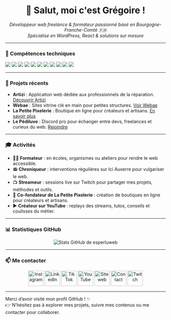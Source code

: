 <h1 align="center">👋 Salut, moi c'est Grégoire !</h1>

<p align="center">
  <em>Développeur web freelance & formateur passionné basé en Bourgogne-Franche-Comté 🇫🇷</em><br>
  <em>Spécialisé en WordPress, React & solutions sur mesure</em>
</p>

---

### 🧰 Compétences techniques

<p>
  <img src="https://img.shields.io/badge/-React-61DAFB?logo=react&logoColor=black&style=for-the-badge" />
  <img src="https://img.shields.io/badge/-Next.js-000000?logo=next.js&logoColor=white&style=for-the-badge" />
  <img src="https://img.shields.io/badge/-JavaScript-F7DF1E?logo=javascript&logoColor=black&style=for-the-badge" />
  <img src="https://img.shields.io/badge/-Node.js-339933?logo=node.js&logoColor=white&style=for-the-badge" />
  <img src="https://img.shields.io/badge/-Express-000000?logo=express&logoColor=white&style=for-the-badge" />
  <img src="https://img.shields.io/badge/-PHP-777BB4?logo=php&logoColor=white&style=for-the-badge" />
  <img src="https://img.shields.io/badge/-WordPress-21759B?logo=wordpress&logoColor=white&style=for-the-badge" />
  <img src="https://img.shields.io/badge/-Divi-552B9A?logo=wordpress&logoColor=white&style=for-the-badge" />
  <img src="https://img.shields.io/badge/-Git-F05032?logo=git&logoColor=white&style=for-the-badge" />
  <img src="https://img.shields.io/badge/-SEO-4CAF50?logo=google&logoColor=white&style=for-the-badge" />
  <img src="https://img.shields.io/badge/-Accessibilité-FFD43B?style=for-the-badge" />
</p>

---

### 🚀 Projets récents

- **Artizi** : Application web dédiée aux professionnels de la réparation. [Découvrir Artizi](https://site.artizi-app.com/)
- **Webae** : Sites vitrine clé en main pour petites structures. [Voir Webae](https://webae.esperluweb.com/)
- **La Petite Pixelerie** : Boutique en ligne pour créateurs et artisans. [En savoir plus](https://esperluweb.com/actualites-esperluweb/)
- **Le Pédiluve** : Discord pro pour échanger entre devs, freelances et curieux du web. [Rejoindre](https://discord.gg/jQz4XDDbQT)

---

### 🎓 Activités

- 🧑‍🏫 **Formateur** : en écoles, organismes ou ateliers pour rendre le web accessible.
- 📻 **Chroniqueur** : interventions régulières sur Ici Auxerre pour vulgariser le web.
- 📺 **Streameur** : sessions live sur Twitch pour partager mes projets, méthodes et outils.
- 🛒 **Co-fondateur de La Petite Pixelerie** : création de boutiques en ligne pour créateurs et artisans.
- ▶️ **Créateur sur YouTube** : replays des streams, tutos, conseils et coulisses du métier.

---

### 📊 Statistiques GitHub

<p align="center">
  <img src="https://github-readme-stats.vercel.app/api?username=esperluweb&show_icons=true&theme=default" alt="Stats GitHub de esperluweb" />
</p>

---

### 📫 Me contacter

<p align="center">
  <a href="https://www.instagram.com/esperluweb/"><img width="48" height="48" src="https://static-00.iconduck.com/assets.00/instagram-icon-512x512-85ckvxzj.png" alt="Instagram"></a>
  <a href="https://www.linkedin.com/in/boisseaugregoire/"><img width="48" height="48" src="https://static-00.iconduck.com/assets.00/linkedin-original-icon-512x512-myo6evy9.png" alt="LinkedIn"></a>
  <a href="https://www.tiktok.com/@esperluweb"><img width="48" height="48" src="https://static-00.iconduck.com/assets.00/tiktok-icon-512x512-2ldp6hd1.png" alt="TikTok"></a>
  <a href="https://www.youtube.com/@esperluweb"><img width="48" height="48" src="https://static-00.iconduck.com/assets.00/youtube-icon-512x512-xr7ihfyk.png" alt="YouTube"></a>
  <a href="https://esperluweb.com/"><img width="48" height="48" src="https://static-00.iconduck.com/assets.00/web-www-icon-453x512-ys9wcism.png" alt="Site web"></a>
  <a href="https://esperluweb.com/contact"><img width="48" height="48" src="https://static-00.iconduck.com/assets.00/mail-open-heart-icon-512x512-pb6ufhnd.png" alt="Contact"></a>
  <a href="https://twitch.tv/esperluweb"><img width="48" height="48" src="https://static-00.iconduck.com/assets.00/twitch-icon-512x512-ws2eyit3.png" alt="Twitch"></a>
</p>

---

Merci d’avoir visité mon profil GitHub ! ✨  
👉 N'hésitez pas à explorer mes projets, suivre mes contenus ou me contacter pour collaborer.
